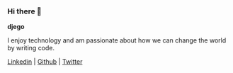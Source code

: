 ### Hi there 👋


**djego** 

I enjoy technology and am passionate about how we can change the world by writing code.

[Linkedin](https://www.linkedin.com/in/diegomachaca/) | 
[Github](https://github.com/djego) | 
[Twitter](https://twitter.com/djegood)

